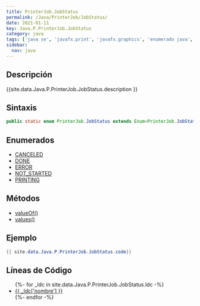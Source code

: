 ```yaml
---
title: PrinterJob.JobStatus
permalink: /Java/PrinterJob/JobStatus/
date: 2021-01-11
key: Java.P.PrinterJob.JobStatus
category: java
tags: ['java se', 'javafx.print', 'javafx.graphics', 'enumerado java', 'JavaFX 8.0']
sidebar: 
  nav: java
---
```


## Descripción
{{site.data.Java.P.PrinterJob.JobStatus.description }}

## Sintaxis
~~~java
public static enum PrinterJob.JobStatus extends Enum<PrinterJob.JobStatus>
~~~

## Enumerados
* [CANCELED](/Java/PrinterJob/JobStatus/CANCELED)
* [DONE](/Java/PrinterJob/JobStatus/DONE)
* [ERROR](/Java/PrinterJob/JobStatus/ERROR)
* [NOT_STARTED](/Java/PrinterJob/JobStatus/NOT_STARTED)
* [PRINTING](/Java/PrinterJob/JobStatus/PRINTING)

## Métodos
* [valueOf()](/Java/PrinterJob/JobStatus/valueOf)
* [values()](/Java/PrinterJob/JobStatus/values)

## Ejemplo
~~~java
{{ site.data.Java.P.PrinterJob.JobStatus.code}}
~~~

## Líneas de Código
<ul>
{%- for _ldc in site.data.Java.P.PrinterJob.JobStatus.ldc -%}
   <li>
       <a href="{{_ldc['url'] }}">{{ _ldc['nombre'] }}</a>
   </li>
{%- endfor -%}
</ul>
